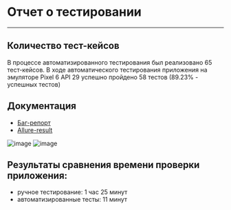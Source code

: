 # Отчет о тестировании

---

## Количество тест-кейсов

В процессе автоматизированного тестирования был реализовано 65 тест-кейсов.
В ходе автоматического тестирования приложения на эмуляторе Pixel 6 API 29
успешно пройдено 58 тестов (89.23% - успешных тестов)

## Документация

- [Баг-репорт](https://github.com/OAOblat/qamid_diplom/blob/main/QA%20Documentation/Report.xlsx)
- [Allure-result](https://github.com/OAOblat/qamid_diplom/blob/main/QA%20Documentation/allure-results.zip)


![image](https://github.com/OAOblat/qamid_diplom/assets/131019183/afa8b750-c9bf-4bac-a58f-6096ff86a42f)
![image](https://github.com/OAOblat/qamid_diplom/assets/131019183/784a1a7f-e9f4-49ab-99c4-30df430cd142)




## Результаты сравнения времени проверки приложения:

- ручное тестирование: 1 час 25 минут
- автоматизированные тесты: 11 минут
